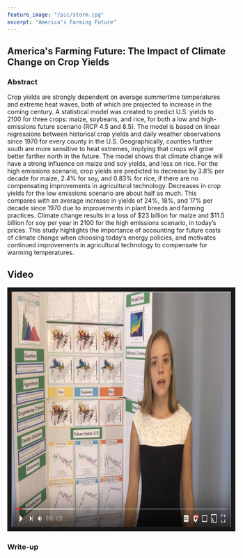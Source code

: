 ```yaml
---
feature_image: "/pic/storm.jpg"
excerpt: "America's Farming Future"
---
```

## America's Farming Future&#58; The Impact of Climate Change on Crop Yields

### Abstract

Crop yields are strongly dependent on average summertime temperatures and extreme heat waves, both of which are projected to increase in the coming century. A statistical model was created to predict U.S. yields to 2100 for three crops: maize, soybeans, and rice, for both a low and high-emissions future scenario (RCP 4.5 and 8.5). The model is based on linear regressions between historical crop yields and daily weather observations since 1970 for every county in the U.S. Geographically, counties further south are more sensitive to heat extremes, implying that crops will grow better farther north in the future. The model shows that climate change will have a strong influence on maize and soy yields, and less on rice. For the high emissions scenario, crop yields are predicted to decrease by 3.8% per decade for maize, 2.4% for soy, and 0.83% for rice, if there are no compensating improvements in agricultural technology. Decreases in crop yields for the low emissions scenario are about half as much. This compares with an average increase in yields of  24%,  18%, and 17% per decade since 1970 due to improvements in plant breeds and farming practices. Climate change results in a loss of $23 billion for maize and $11.5 billion for soy per year in 2100  for the high emissions scenario, in today’s prices. This study highlights the importance of accounting for future costs of climate change when choosing today’s energy policies, and motivates continued improvements in agricultural technology to compensate for warming temperatures.

## Video

<a href="https://www.youtube.com/watch?v=D_Q_Dd_VLLI"
 target="_blank"><img src="/pic/americas_ff_video.png"
alt="Watch a video Describing my Project" width="720" height="540" border="10" /></a>

### Write-up




